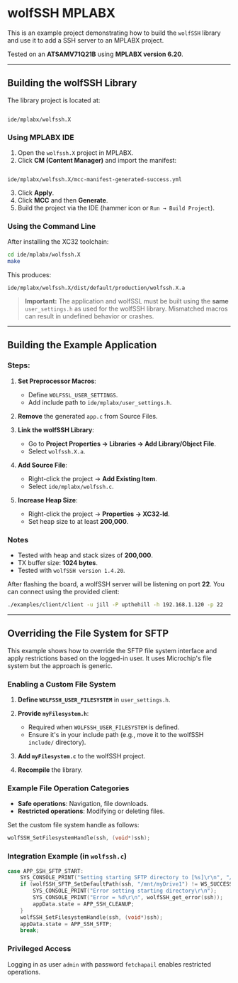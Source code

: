 # wolfSSH MPLABX

This is an example project demonstrating how to build the `wolfSSH` library and
 use it to add a SSH server to an MPLABX project.

Tested on an **ATSAMV71Q21B** using **MPLABX version 6.20**.

---

## Building the wolfSSH Library

The library project is located at:

```

ide/mplabx/wolfssh.X

```

### Using MPLABX IDE

1. Open the `wolfssh.X` project in MPLABX.
2. Click **CM (Content Manager)** and import the manifest:

```

ide/mplabx/wolfssh.X/mcc-manifest-generated-success.yml

````

3. Click **Apply**.
4. Click **MCC** and then **Generate**.
5. Build the project via the IDE (hammer icon or `Run → Build Project`).

### Using the Command Line

After installing the XC32 toolchain:

```sh
cd ide/mplabx/wolfssh.X
make
````

This produces:

```
ide/mplabx/wolfssh.X/dist/default/production/wolfssh.X.a
```

> **Important:** The application and wolfSSL must be built using the **same**
 `user_settings.h` as used for the wolfSSH library. Mismatched macros can result
 in undefined behavior or crashes.

---

## Building the Example Application

### Steps:

1. **Set Preprocessor Macros**:

   * Define `WOLFSSL_USER_SETTINGS`.
   * Add include path to `ide/mplabx/user_settings.h`.

2. **Remove** the generated `app.c` from Source Files.

3. **Link the wolfSSH Library**:

   * Go to **Project Properties → Libraries → Add Library/Object File**.
   * Select `wolfssh.X.a`.

4. **Add Source File**:

   * Right-click the project → **Add Existing Item**.
   * Select `ide/mplabx/wolfssh.c`.

5. **Increase Heap Size**:

   * Right-click the project → **Properties → XC32-ld**.
   * Set heap size to at least **200,000**.

### Notes

* Tested with heap and stack sizes of **200,000**.
* TX buffer size: **1024 bytes**.
* Tested with `wolfSSH version 1.4.20`.

After flashing the board, a wolfSSH server will be listening on port **22**.
You can connect using the provided client:

```sh
./examples/client/client -u jill -P upthehill -h 192.168.1.120 -p 22
```

---

## Overriding the File System for SFTP

This example shows how to override the SFTP file system interface and apply
 restrictions based on the logged-in user. It uses Microchip's file system but
 the approach is generic.

### Enabling a Custom File System

1. **Define `WOLFSSH_USER_FILESYSTEM`** in `user_settings.h`.

2. **Provide `myFilesystem.h`**:

   * Required when `WOLFSSH_USER_FILESYSTEM` is defined.
   * Ensure it's in your include path (e.g., move it to the wolfSSH `include/` directory).

3. **Add `myFilesystem.c`** to the wolfSSH project.

4. **Recompile** the library.

### Example File Operation Categories

* **Safe operations**: Navigation, file downloads.
* **Restricted operations**: Modifying or deleting files.

Set the custom file system handle as follows:

```c
wolfSSH_SetFilesystemHandle(ssh, (void*)ssh);
```

### Integration Example (in `wolfssh.c`)

```c
case APP_SSH_SFTP_START:
    SYS_CONSOLE_PRINT("Setting starting SFTP directory to [%s]\r\n", "/mnt/myDrive1");
    if (wolfSSH_SFTP_SetDefaultPath(ssh, "/mnt/myDrive1") != WS_SUCCESS) {
        SYS_CONSOLE_PRINT("Error setting starting directory\r\n");
        SYS_CONSOLE_PRINT("Error = %d\r\n", wolfSSH_get_error(ssh));
        appData.state = APP_SSH_CLEANUP;
    }
    wolfSSH_SetFilesystemHandle(ssh, (void*)ssh);
    appData.state = APP_SSH_SFTP;
    break;
```

### Privileged Access

Logging in as user `admin` with password `fetchapail` enables restricted operations.

